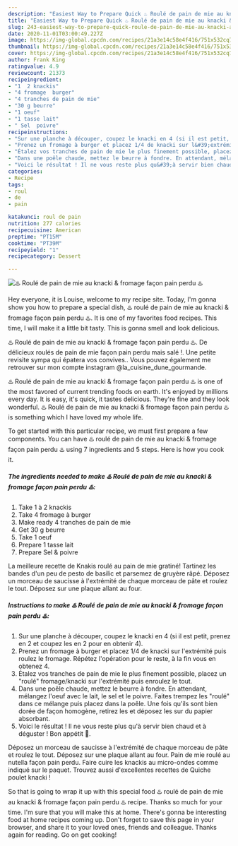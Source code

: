 ```yaml
---
description: "Easiest Way to Prepare Quick ♨️ Roulé de pain de mie au knacki &amp;amp; fromage façon pain perdu ♨️"
title: "Easiest Way to Prepare Quick ♨️ Roulé de pain de mie au knacki &amp;amp; fromage façon pain perdu ♨️"
slug: 243-easiest-way-to-prepare-quick-roule-de-pain-de-mie-au-knacki-and-amp-fromage-facon-pain-perdu
date: 2020-11-01T03:00:49.227Z
image: https://img-global.cpcdn.com/recipes/21a3e14c58e4f416/751x532cq70/♨️-roule-de-pain-de-mie-au-knacki-fromage-facon-pain-perdu-♨️-photo-principale-de-la-recette.jpg
thumbnail: https://img-global.cpcdn.com/recipes/21a3e14c58e4f416/751x532cq70/♨️-roule-de-pain-de-mie-au-knacki-fromage-facon-pain-perdu-♨️-photo-principale-de-la-recette.jpg
cover: https://img-global.cpcdn.com/recipes/21a3e14c58e4f416/751x532cq70/♨️-roule-de-pain-de-mie-au-knacki-fromage-facon-pain-perdu-♨️-photo-principale-de-la-recette.jpg
author: Frank King
ratingvalue: 4.9
reviewcount: 21373
recipeingredient:
- "1  2 knackis"
- "4 fromage  burger"
- "4 tranches de pain de mie"
- "30 g beurre"
- "1 oeuf"
- "1 tasse lait"
- " Sel  poivre"
recipeinstructions:
- "Sur une planche à découper, coupez le knacki en 4 (si il est petit, prenez en 2 et coupez les en 2 pour en obtenir 4)."
- "Prenez un fromage à burger et placez 1/4 de knacki sur l&#39;extrémité puis roulez le fromage. Répétez l&#39;opération pour le reste, à la fin vous en obtenez 4."
- "Étalez vos tranches de pain de mie le plus finement possible, placez un &#34;roulé&#34; fromage/knacki sur l&#39;extrémité puis enroulez le tout."
- "Dans une poêle chaude, mettez le beurre à fondre. En attendant, mélangez l&#39;oeuf avec le lait, le sel et le poivre. Faites trempez les &#34;roulé&#34; dans ce mélange puis placez dans la poêle. Une fois qu&#39;ils sont bien dorée de façon homogène, retirez les et déposez les sur du papier absorbant."
- "Voici le résultat ! Il ne vous reste plus qu&#39;à servir bien chaud et à déguster ! Bon appétit 🌹."
categories:
- Recipe
tags:
- roul
- de
- pain

katakunci: roul de pain 
nutrition: 277 calories
recipecuisine: American
preptime: "PT15M"
cooktime: "PT39M"
recipeyield: "1"
recipecategory: Dessert

---
```



![♨️ Roulé de pain de mie au knacki &amp; fromage façon pain perdu ♨️](https://img-global.cpcdn.com/recipes/21a3e14c58e4f416/751x532cq70/♨️-roule-de-pain-de-mie-au-knacki-fromage-facon-pain-perdu-♨️-photo-principale-de-la-recette.jpg)

Hey everyone, it is Louise, welcome to my recipe site. Today, I'm gonna show you how to prepare a special dish, ♨️ roulé de pain de mie au knacki &amp; fromage façon pain perdu ♨️. It is one of my favorites food recipes. This time, I will make it a little bit tasty. This is gonna smell and look delicious.

♨️ Roulé de pain de mie au knacki &amp; fromage façon pain perdu ♨️. De délicieux roulés de pain de mie façon pain perdu mais salé !. Une petite revisite sympa qui épatera vos convives.. Vous pouvez également me retrouver sur mon compte instagram @la_cuisine_dune_gourmande.

♨️ Roulé de pain de mie au knacki &amp; fromage façon pain perdu ♨️ is one of the most favored of current trending foods on earth. It's enjoyed by millions every day. It is easy, it's quick, it tastes delicious. They're fine and they look wonderful. ♨️ Roulé de pain de mie au knacki &amp; fromage façon pain perdu ♨️ is something which I have loved my whole life.


To get started with this particular recipe, we must first prepare a few components. You can have ♨️ roulé de pain de mie au knacki &amp; fromage façon pain perdu ♨️ using 7 ingredients and 5 steps. Here is how you cook it.

<!--inarticleads1-->

##### The ingredients needed to make ♨️ Roulé de pain de mie au knacki &amp; fromage façon pain perdu ♨️:

1. Take 1 à 2 knackis
1. Take 4 fromage à burger
1. Make ready 4 tranches de pain de mie
1. Get 30 g beurre
1. Take 1 oeuf
1. Prepare 1 tasse lait
1. Prepare  Sel &amp; poivre


La meilleure recette de Knakis roulé au pain de mie gratiné! Tartinez les bandes d&#39;un peu de pesto de basilic et parsemez de gruyère râpé. Déposez un morceau de saucisse à l&#39;extrémité de chaque morceau de pâte et roulez le tout. Déposez sur une plaque allant au four. 

<!--inarticleads2-->

##### Instructions to make ♨️ Roulé de pain de mie au knacki &amp; fromage façon pain perdu ♨️:

1. Sur une planche à découper, coupez le knacki en 4 (si il est petit, prenez en 2 et coupez les en 2 pour en obtenir 4).
1. Prenez un fromage à burger et placez 1/4 de knacki sur l&#39;extrémité puis roulez le fromage. Répétez l&#39;opération pour le reste, à la fin vous en obtenez 4.
1. Étalez vos tranches de pain de mie le plus finement possible, placez un &#34;roulé&#34; fromage/knacki sur l&#39;extrémité puis enroulez le tout.
1. Dans une poêle chaude, mettez le beurre à fondre. En attendant, mélangez l&#39;oeuf avec le lait, le sel et le poivre. Faites trempez les &#34;roulé&#34; dans ce mélange puis placez dans la poêle. Une fois qu&#39;ils sont bien dorée de façon homogène, retirez les et déposez les sur du papier absorbant.
1. Voici le résultat ! Il ne vous reste plus qu&#39;à servir bien chaud et à déguster ! Bon appétit 🌹.


Déposez un morceau de saucisse à l&#39;extrémité de chaque morceau de pâte et roulez le tout. Déposez sur une plaque allant au four. Pain de mie roulé au nutella façon pain perdu. Faire cuire les knackis au micro-ondes comme indiqué sur le paquet. Trouvez aussi d&#39;excellentes recettes de Quiche poulet knacki ! 

So that is going to wrap it up with this special food ♨️ roulé de pain de mie au knacki &amp; fromage façon pain perdu ♨️ recipe. Thanks so much for your time. I'm sure that you will make this at home. There's gonna be interesting food at home recipes coming up. Don't forget to save this page in your browser, and share it to your loved ones, friends and colleague. Thanks again for reading. Go on get cooking!
